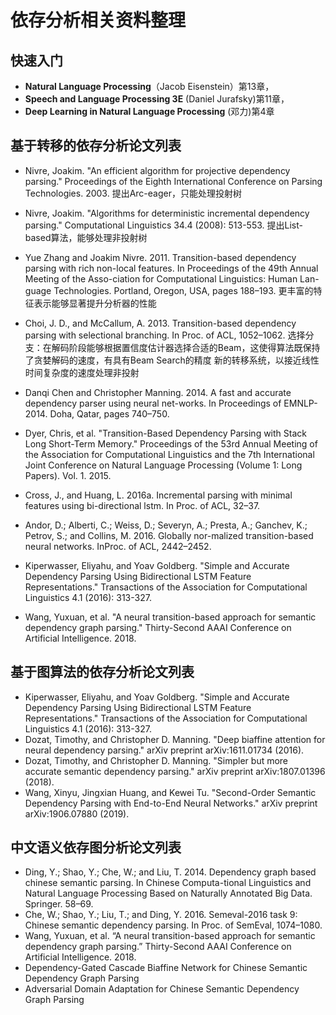 # 依存分析相关资料整理
## 快速入门
- **Natural Language Processing**（Jacob Eisenstein）第13章，
- **Speech and Language Processing 3E** (Daniel Jurafsky)第11章，
- **Deep Learning in Natural Language Processing** (邓力)第4章
## 基于转移的依存分析论文列表
- Nivre, Joakim. "An efficient algorithm for projective dependency parsing." Proceedings of the Eighth International Conference on Parsing Technologies. 2003.
  提出Arc-eager，只能处理投射树

- Nivre, Joakim. "Algorithms for deterministic incremental dependency parsing." Computational Linguistics 34.4 (2008): 513-553.
  提出List-based算法，能够处理非投射树

- Yue Zhang and Joakim Nivre. 2011. Transition-based dependency parsing with rich non-local features. In Proceedings of the 49th Annual Meeting of the Asso-ciation for Computational Linguistics: Human Lan-guage Technologies. Portland, Oregon, USA, pages 188–193.
  更丰富的特征表示能够显著提升分析器的性能

- Choi, J. D., and McCallum, A. 2013. Transition-based dependency parsing with selectional branching. In Proc. of ACL, 1052–1062. 
  选择分支：在解码阶段能够根据置信度估计器选择合适的Beam，这使得算法既保持了贪婪解码的速度，有具有Beam Search的精度
  新的转移系统，以接近线性时间复杂度的速度处理非投射

- Danqi Chen and Christopher Manning. 2014. A fast and accurate dependency parser using neural net-works. In Proceedings of EMNLP-2014. Doha, Qatar, pages 740–750. 
- Dyer, Chris, et al. "Transition-Based Dependency Parsing with Stack Long Short-Term Memory." Proceedings of the 53rd Annual Meeting of the Association for Computational Linguistics and the 7th International Joint Conference on Natural Language Processing (Volume 1: Long Papers). Vol. 1. 2015.
- Cross, J., and Huang, L. 2016a. Incremental parsing with minimal features using bi-directional lstm. In Proc. of ACL, 32–37. 
- Andor, D.; Alberti, C.; Weiss, D.; Severyn, A.; Presta, A.; Ganchev, K.; Petrov, S.; and Collins, M. 2016. Globally nor-malized transition-based neural networks. InProc. of ACL, 2442–2452. 
- Kiperwasser, Eliyahu, and Yoav Goldberg. "Simple and Accurate Dependency Parsing Using Bidirectional LSTM Feature Representations." Transactions of the Association for Computational Linguistics 4.1 (2016): 313-327.
- Wang, Yuxuan, et al. "A neural transition-based approach for semantic dependency graph parsing." Thirty-Second AAAI Conference on Artificial Intelligence. 2018.
## 基于图算法的依存分析论文列表
- Kiperwasser, Eliyahu, and Yoav Goldberg. "Simple and Accurate Dependency Parsing Using Bidirectional LSTM Feature Representations." Transactions of the Association for Computational Linguistics 4.1 (2016): 313-327.
- Dozat, Timothy, and Christopher D. Manning. "Deep biaffine attention for neural dependency parsing." arXiv preprint arXiv:1611.01734 (2016).
- Dozat, Timothy, and Christopher D. Manning. "Simpler but more accurate semantic dependency parsing." arXiv preprint arXiv:1807.01396 (2018).
- Wang, Xinyu, Jingxian Huang, and Kewei Tu. "Second-Order Semantic Dependency Parsing with End-to-End Neural Networks." arXiv preprint arXiv:1906.07880 (2019).
## 中文语义依存图分析论文列表
- Ding, Y.; Shao, Y.; Che, W.; and Liu, T. 2014. Dependency graph based chinese semantic parsing. In Chinese Computa-tional Linguistics and Natural Language Processing Based on Naturally Annotated Big Data. Springer. 58–69. 
- Che, W.; Shao, Y.; Liu, T.; and Ding, Y. 2016. Semeval-2016 task 9: Chinese semantic dependency parsing. In Proc. of SemEval, 1074–1080. 
- Wang, Yuxuan, et al. “A neural transition-based approach for semantic dependency graph parsing.” Thirty-Second AAAI Conference on Artificial Intelligence. 2018.
- Dependency-Gated Cascade Biaffine Network for Chinese Semantic Dependency Graph Parsing
- Adversarial Domain Adaptation for Chinese Semantic Dependency Graph Parsing 
